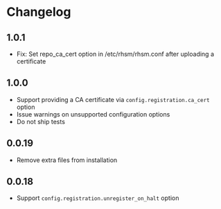 # Changelog

## 1.0.1

- Fix: Set repo_ca_cert option in /etc/rhsm/rhsm.conf after uploading a certificate 

## 1.0.0

- Support providing a CA certificate via `config.registration.ca_cert` option
- Issue warnings on unsupported configuration options
- Do not ship tests

## 0.0.19

- Remove extra files from installation

## 0.0.18

- Support `config.registration.unregister_on_halt` option
